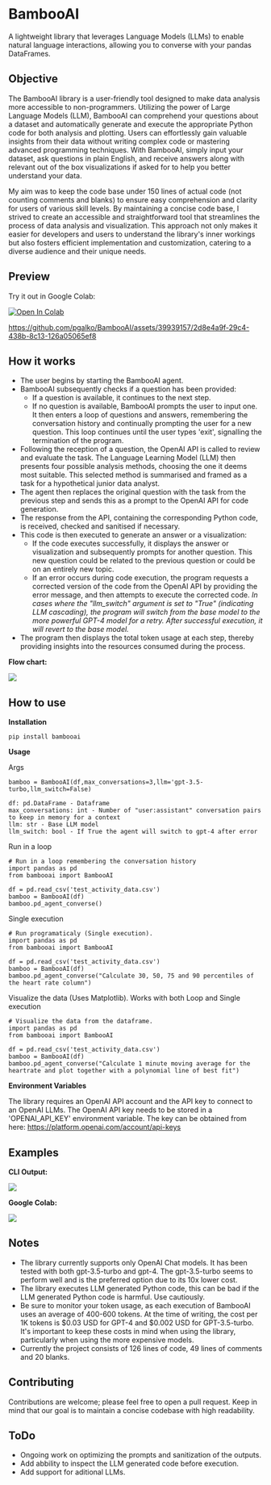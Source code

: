 # BambooAI
A lightweight library that leverages Language Models (LLMs) to enable natural language interactions, allowing you to converse with your pandas DataFrames.

## Objective

The BambooAI library is a user-friendly tool designed to make data analysis more accessible to non-programmers. Utilizing the power of Large Language Models (LLM), BambooAI can comprehend your questions about a dataset and automatically generate and execute the appropriate Python code for both analysis and plotting. Users can effortlessly gain valuable insights from their data without writing complex code or mastering advanced programming techniques. With BambooAI, simply input your dataset, ask questions in plain English, and receive answers along with relevant out of the box visualizations if asked for to help you better understand your data.

My aim was to keep the code base under 150 lines of actual code (not counting comments and blanks) to ensure easy comprehension and clarity for users of various skill levels. By maintaining a concise code base, I strived to create an accessible and straightforward tool that streamlines the process of data analysis and visualization. This approach not only makes it easier for developers and users to understand the library's inner workings but also fosters efficient implementation and customization, catering to a diverse audience and their unique needs.

## Preview

Try it out in Google Colab:

[![Open In Colab](https://colab.research.google.com/assets/colab-badge.svg)](https://colab.research.google.com/drive/1grKtqKD4u8cVGMoVv__umci4F7IU14vU?usp=sharing)

https://github.com/pgalko/BambooAI/assets/39939157/2d8e4a9f-29c4-438b-8c13-126a05065ef8

## How it works

- The user begins by starting the BambooAI agent.
- BambooAI subsequently checks if a question has been provided:
  - If a question is available, it continues to the next step.
  - If no question is available, BambooAI prompts the user to input one. It then enters a loop of questions and answers, remembering the conversation history and continually prompting the user for a new question. This loop continues until the user types 'exit', signalling the termination of the program.
- Following the reception of a question, the OpenAI API is called to review and evaluate the task. The Language Learning Model (LLM) then presents four possible analysis methods, choosing the one it deems most suitable. This selected method is summarised and framed as a task for a hypothetical junior data analyst.
- The agent then replaces the original question with the task from the previous step and sends this as a prompt to the OpenAI API for code generation.
- The response from the API, containing the corresponding Python code, is received, checked and sanitised if necessary.
- This code is then executed to generate an answer or a visualization:
  - If the code executes successfully, it displays the answer or visualization and subsequently prompts for another question. This new question could be related to the previous question or could be on an entirely new topic.
  - If an error occurs during code execution, the program requests a corrected version of the code from the OpenAI API by providing the error message, and then attempts to execute the corrected code. *In cases where the "llm_switch" argument is set to "True" (indicating LLM cascading), the program will switch from the base model to the more powerful GPT-4 model for a retry. After successful execution, it will revert to the base model.*
- The program then displays the total token usage at each step, thereby providing insights into the resources consumed during the process.
 
**Flow chart:**

![](images/flow_chart_2.png)

## How to use

**Installation**

```
pip install bambooai
```

**Usage**

Args

```
bamboo = BambooAI(df,max_conversations=3,llm='gpt-3.5-turbo,llm_switch=False)

df: pd.DataFrame - Dataframe
max_conversations: int - Number of "user:assistant" conversation pairs to keep in memory for a context
llm: str - Base LLM model
llm_switch: bool - If True the agent will switch to gpt-4 after error
```

Run in a loop

```
# Run in a loop remembering the conversation history
import pandas as pd
from bambooai import BambooAI

df = pd.read_csv('test_activity_data.csv')
bamboo = BambooAI(df)
bamboo.pd_agent_converse()
```
Single execution
```
# Run programaticaly (Single execution).
import pandas as pd
from bambooai import BambooAI

df = pd.read_csv('test_activity_data.csv')
bamboo = BambooAI(df)
bamboo.pd_agent_converse("Calculate 30, 50, 75 and 90 percentiles of the heart rate column")
```
Visualize the data (Uses Matplotlib). Works with both Loop and Single execution

```
# Visualize the data from the dataframe.
import pandas as pd
from bambooai import BambooAI

df = pd.read_csv('test_activity_data.csv')
bamboo = BambooAI(df)
bamboo.pd_agent_converse("Calculate 1 minute moving average for the heartrate and plot together with a polynomial line of best fit")
```

**Environment Variables**

The library requires an OpenAI API account and the API key to connect to an OpenAI LLMs. The OpenAI API key needs to be stored in a 'OPENAI_API_KEY' environment variable.
The key can be obtained from here: https://platform.openai.com/account/api-keys

## Examples

**CLI Output:**

![](images/example_1.png)

**Google Colab:**

![](images/BambooAI_2.jpg)

## Notes

- The library currently supports only OpenAI Chat models. It has been tested with both gpt-3.5-turbo and gpt-4. The gpt-3.5-turbo seems to perform well and is the preferred option due to its 10x lower cost.
- The library executes LLM generated Python code, this can be bad if the LLM generated Python code is harmful. Use cautiously.
- Be sure to monitor your token usage, as each execution of BambooAI uses an average of 400-600 tokens. At the time of writing, the cost per 1K tokens is $0.03 USD for GPT-4 and $0.002 USD for GPT-3.5-turbo. It's important to keep these costs in mind when using the library, particularly when using the more expensive models.
- Currently the project consists of 126 lines of code, 49 lines of comments and 20 blanks.

## Contributing

Contributions are welcome; please feel free to open a pull request. Keep in mind that our goal is to maintain a concise codebase with high readability.

## ToDo

- Ongoing work on optimizing the prompts and sanitization of the outputs.
- Add abbility to inspect the LLM generated code before execution.
- Add support for aditional LLMs.

